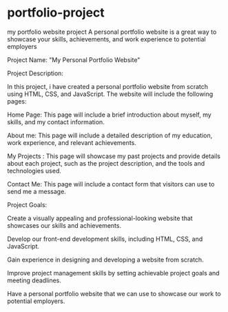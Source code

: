 # portfolio-project
my portfolio website project 
A personal portfolio website is a great way to showcase your skills, achievements, and work experience to potential employers



Project Name: "My Personal Portfolio Website"







Project Description:



 In this project, i have created a personal portfolio website from scratch using HTML, CSS, and JavaScript. The website will include the following pages:

Home Page: This page will include a brief introduction about myself, my skills, and my contact information.

About me: This page will include a detailed description of my education, work experience, and relevant achievements.

My Projects : This page will showcase my past projects and provide details about each project, such as the project description, and the tools and technologies used.

Contact Me: This page will include a contact form that visitors can use to send me a message.








Project Goals:



Create a visually appealing and professional-looking website that showcases our skills and achievements.

Develop our front-end development skills, including HTML, CSS, and JavaScript.

Gain experience in designing and developing a website from scratch.

Improve project management skills by setting achievable project goals and meeting deadlines.

Have a personal portfolio website that we can use to showcase our work to potential employers.
